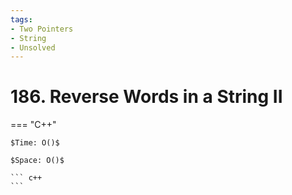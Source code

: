 ```yaml
---
tags:
- Two Pointers
- String
- Unsolved
---
```



# 186. Reverse Words in a String II

=== "C++"

    $Time: O()$

    $Space: O()$

    ``` c++
    ```